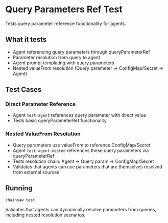 # Query Parameters Ref Test

Tests query parameter reference functionality for agents.

## What it tests
- Agent referencing query parameters through queryParameterRef
- Parameter resolution from query to agent
- Agent prompt templating with query parameters
- Nested valueFrom resolution (Query parameter -> ConfigMap/Secret -> Agent)

## Test Cases

### Direct Parameter Reference
- Agent `test-agent` references query parameter with direct value
- Tests basic queryParameterRef functionality

### Nested ValueFrom Resolution
- Query parameters use valueFrom to reference ConfigMap/Secret
- Agent `test-agent-nested` references these query parameters via queryParameterRef
- Tests resolution chain: Agent -> Query param -> ConfigMap/Secret
- Validates that agents can use parameters that are themselves resolved from external sources

## Running
```bash
chainsaw test
```

Validates that agents can dynamically resolve parameters from queries, including nested resolution scenarios.